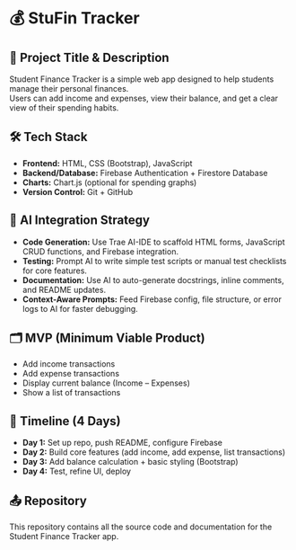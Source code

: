 # 💰 StuFin Tracker

## 🔖 Project Title & Description
Student Finance Tracker is a simple web app designed to help students manage their personal finances.  
Users can add income and expenses, view their balance, and get a clear view of their spending habits.  

## 🛠️ Tech Stack
- **Frontend:** HTML, CSS (Bootstrap), JavaScript  
- **Backend/Database:** Firebase Authentication + Firestore Database  
- **Charts:** Chart.js (optional for spending graphs)  
- **Version Control:** Git + GitHub  

## 🧠 AI Integration Strategy
- **Code Generation:** Use Trae AI-IDE to scaffold HTML forms, JavaScript CRUD functions, and Firebase integration.  
- **Testing:** Prompt AI to write simple test scripts or manual test checklists for core features.  
- **Documentation:** Use AI to auto-generate docstrings, inline comments, and README updates.  
- **Context-Aware Prompts:** Feed Firebase config, file structure, or error logs to AI for faster debugging.

## 🗂️ MVP (Minimum Viable Product)
- Add income transactions  
- Add expense transactions  
- Display current balance (Income – Expenses)  
- Show a list of transactions  

## 📅 Timeline (4 Days)
- **Day 1:** Set up repo, push README, configure Firebase  
- **Day 2:** Build core features (add income, add expense, list transactions)  
- **Day 3:** Add balance calculation + basic styling (Bootstrap)  
- **Day 4:** Test, refine UI, deploy  

## 📤 Repository
This repository contains all the source code and documentation for the Student Finance Tracker app.
